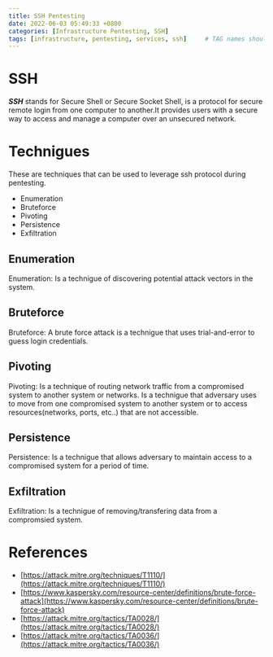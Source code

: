 ```yaml
---
title: SSH Pentesting
date: 2022-06-03 05:49:33 +0800
categories: [Infrastructure Pentesting, SSH]
tags: [infrastructure, pentesting, services, ssh]     # TAG names should always be lowercase
---
```


# SSH
***SSH*** stands for Secure Shell or Secure Socket Shell, is a protocol for secure remote login from one computer to another.It provides users with a secure way to access and manage a computer over an unsecured network.

# Technigues

These are techniques that can be used to leverage ssh protocol during pentesting.

- Enumeration
- Bruteforce
- Pivoting
- Persistence
- Exfiltration 

## Enumeration

Enumeration: Is a technigue of discovering potential attack vectors in the system.

## Bruteforce

Bruteforce: A brute force attack is a technigue that uses trial-and-error to guess login credentials.

## Pivoting

Pivoting: Is a technique of routing network traffic from a compromised system to another system or networks. Is a technigue that adversary uses to move from one compromised system to another system or to access resources(networks, ports, etc..) that are not accessible.

## Persistence

Persistence: Is a technigue that allows adversary to maintain access to a compromised system for a period of time.

## Exfiltration

Exfiltration: Is a technigue of removing/transfering data from a compromsied system.

# References

- [https://attack.mitre.org/techniques/T1110/](https://attack.mitre.org/techniques/T1110/)
- [https://www.kaspersky.com/resource-center/definitions/brute-force-attack](https://www.kaspersky.com/resource-center/definitions/brute-force-attack)
- [https://attack.mitre.org/tactics/TA0028/](https://attack.mitre.org/tactics/TA0028/)
- [https://attack.mitre.org/tactics/TA0036/](https://attack.mitre.org/tactics/TA0036/)
